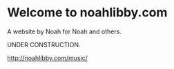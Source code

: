 Welcome to noahlibby.com
=====================

A website by Noah for Noah and others.

UNDER CONSTRUCTION.

http://noahlibby.com/music/
